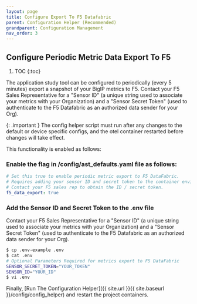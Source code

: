 ```yaml
---
layout: page
title: Configure Export To F5 Datafabric
parent: Configuration Helper (Recommended)
grandparent: Configuration Management
nav_order: 3
---
```


## Configure Periodic Metric Data Export To F5

1. TOC
{:toc}

The application study tool can be configured to periodically (every 5 minutes) export a snapshot of your
BigIP metrics to F5. Contact your F5 Sales Representative for a "Sensor ID" (a unique string used to 
associate your metrics with your Organization) and a "Sensor Secret Token" (used to authenticate to the 
F5 Datafabric as an authorized data sender for your Org).

{: .important }
The config helper script must run after any changes to the default or device specific configs,
and the otel container restarted before changes will take effect.

This functionality is enabled as follows:

### Enable the flag in /config/ast_defaults.yaml file as follows:

```yaml
# Set this true to enable periodic metric export to F5 DataFabric.
# Requires adding your sensor ID and secret token to the container environment (see .env-example).
# Contact your F5 sales rep to obtain the ID / secret token.
f5_data_export: true
```

### Add the Sensor ID and Secret Token to the .env file
Contact your F5 Sales Representative for a "Sensor ID" (a unique string used to 
associate your metrics with your Organization) and a "Sensor Secret Token" (used to authenticate to the 
F5 Datafabric as an authorized data sender for your Org).

```bash
$ cp .env-example .env
$ cat .env
# Optional Parameters Required for metrics export to F5 DataFabric
SENSOR_SECRET_TOKEN="YOUR_TOKEN"
SENSOR_ID="YOUR_ID"
$ vi .env
```

Finally, [Run The Configuration Helper]({{ site.url }}{{ site.baseurl }}/config/config_helper) and restart the project containers.